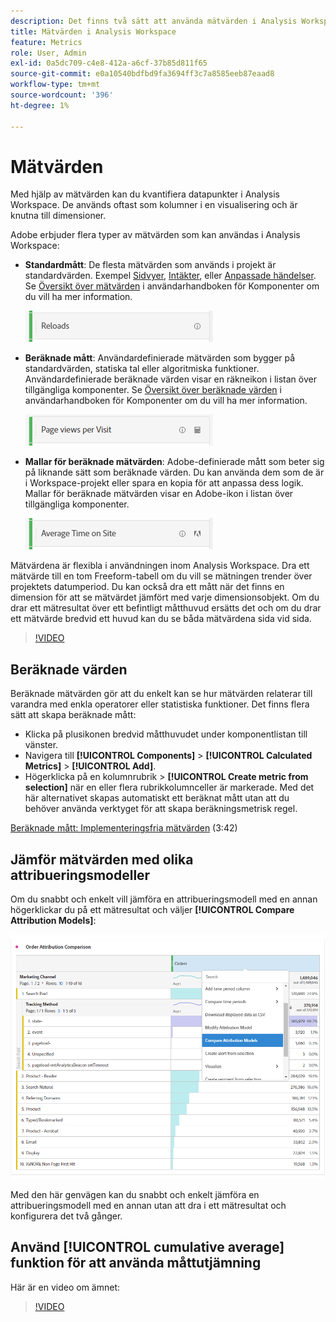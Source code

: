 ```yaml
---
description: Det finns två sätt att använda mätvärden i Analysis Workspace.
title: Mätvärden i Analysis Workspace
feature: Metrics
role: User, Admin
exl-id: 0a5dc709-c4e8-412a-a6cf-37b85d811f65
source-git-commit: e0a10540bdfbd9fa3694ff3c7a8585eeb87eaad8
workflow-type: tm+mt
source-wordcount: '396'
ht-degree: 1%

---
```


# Mätvärden

Med hjälp av mätvärden kan du kvantifiera datapunkter i Analysis Workspace. De används oftast som kolumner i en visualisering och är knutna till dimensioner.

Adobe erbjuder flera typer av mätvärden som kan användas i Analysis Workspace:

* **Standardmått**: De flesta mätvärden som används i projekt är standardvärden. Exempel [Sidvyer](/help/components/metrics/page-views.md), [Intäkter](/help/components/metrics/revenue.md), eller [Anpassade händelser](/help/components/metrics/custom-events.md). Se [Översikt över mätvärden](/help/components/metrics/overview.md) i användarhandboken för Komponenter om du vill ha mer information.

   ![Standardmått](assets/standard-metric.png)

* **Beräknade mått**: Användardefinierade mätvärden som bygger på standardvärden, statiska tal eller algoritmiska funktioner. Användardefinierade beräknade värden visar en räkneikon i listan över tillgängliga komponenter. Se [Översikt över beräknade värden](/help/components/c-calcmetrics/cm-overview.md) i användarhandboken för Komponenter om du vill ha mer information.

   ![Beräknat mätvärde](assets/calculated-metric.png)

* **Mallar för beräknade mätvärden**: Adobe-definierade mått som beter sig på liknande sätt som beräknade värden. Du kan använda dem som de är i Workspace-projekt eller spara en kopia för att anpassa dess logik. Mallar för beräknade mätvärden visar en Adobe-ikon i listan över tillgängliga komponenter.

   ![Mallen Beräknade mätvärden](assets/calculated-metric-template.png)

Mätvärdena är flexibla i användningen inom Analysis Workspace. Dra ett mätvärde till en tom Freeform-tabell om du vill se mätningen trender över projektets datumperiod. Du kan också dra ett mått när det finns en dimension för att se mätvärdet jämfört med varje dimensionsobjekt. Om du drar ett mätresultat över ett befintligt måtthuvud ersätts det och om du drar ett mätvärde bredvid ett huvud kan du se båda mätvärdena sida vid sida.

>[!VIDEO](https://video.tv.adobe.com/v/40817/?quality=12)

## Beräknade värden

Beräknade mätvärden gör att du enkelt kan se hur mätvärden relaterar till varandra med enkla operatorer eller statistiska funktioner. Det finns flera sätt att skapa beräknade mått:

* Klicka på plusikonen bredvid måtthuvudet under komponentlistan till vänster.
* Navigera till **[!UICONTROL Components]** > **[!UICONTROL Calculated Metrics]** > **[!UICONTROL Add]**.
* Högerklicka på en kolumnrubrik > **[!UICONTROL Create metric from selection]** när en eller flera rubrikkolumnceller är markerade. Med det här alternativet skapas automatiskt ett beräknat mått utan att du behöver använda verktyget för att skapa beräkningsmetrisk regel.

[Beräknade mått: Implementeringsfria mätvärden](https://experienceleague.adobe.com/docs/analytics-learn/tutorials/components/calculated-metrics/calculated-metrics-implementationless-metrics.html) (3:42)

## Jämför mätvärden med olika attribueringsmodeller

Om du snabbt och enkelt vill jämföra en attribueringsmodell med en annan högerklickar du på ett mätresultat och väljer **[!UICONTROL Compare Attribution Models]**:

![Jämför attribuering](assets/compare-attribution.png)

Med den här genvägen kan du snabbt och enkelt jämföra en attribueringsmodell med en annan utan att dra i ett mätresultat och konfigurera det två gånger.

## Använd [!UICONTROL cumulative average] funktion för att använda måttutjämning

Här är en video om ämnet:

>[!VIDEO](https://video.tv.adobe.com/v/27068/?quality=12)

